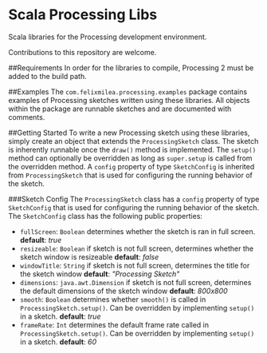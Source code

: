 # Scala Processing Libs
Scala libraries for the Processing development environment.

Contributions to this repository are welcome.

##Requirements
In order for the libraries to compile, Processing 2 must be added to the build path.

##Examples
The `com.felixmilea.processing.examples` package contains examples of Processing sketches written using these libraries. All objects within the package are runnable sketches and are documented with comments.

##Getting Started
To write a new Processing sketch using these libraries, simply create an object that extends the `ProcessingSketch` class. The sketch is inherently runnable once the `draw()` method is implemented. The `setup()` method can optionally be overridden as long as `super.setup` is called from the overridden method.  A `config` property of type `SketchConfig` is inherited from `ProcessingSketch` that is used for configuring the running behavior of the sketch.

###Sketch Config
The `ProcessingSketch` class has a `config` property of type `SketchConfig` that is used for configuring the running behavior of the sketch. The `SketchConfig` class has the following public properties:

- `fullScreen`: `Boolean` determines whether the sketch is ran in full screen. __default__: _true_
- `resizeable`: `Boolean` if sketch is not full screen, determines whether the sketch window is resizeable __default__: _false_
- `windowTitle`: `String` if sketch is not full screen, determines the title for the sketch window __default__: _"Processing Sketch"_
- `dimensions`: `java.awt.Dimension` if sketch is not full screen, determines the default dimensions of the sketch window __default__: _800x800_
- `smooth`: `Boolean` determines whether `smooth()` is called in `ProcessingSketch.setup()`. Can be overridden by implementing `setup()` in a sketch. __default__: _true_
- `frameRate`: `Int` determines the default frame rate called in `ProcessingSketch.setup()`. Can be overridden by implementing `setup()` in a sketch. __default__: _60_
